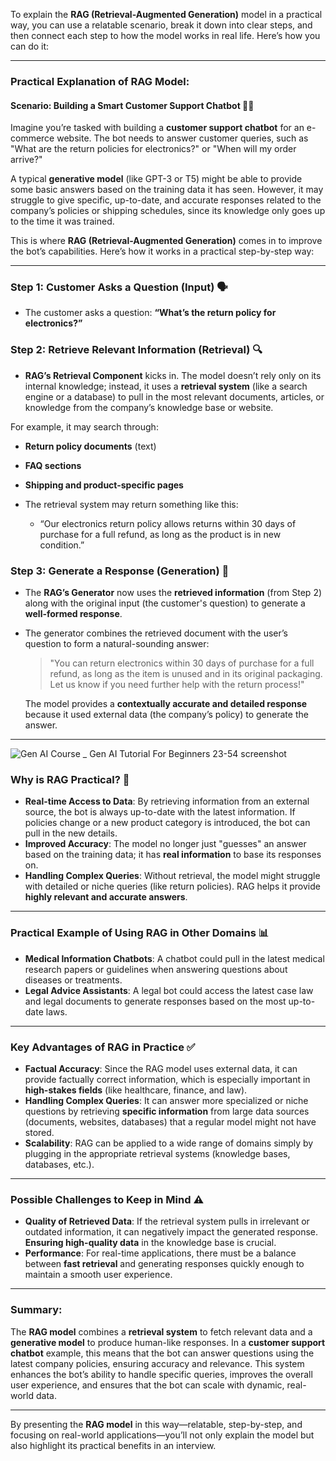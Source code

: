 To explain the **RAG (Retrieval-Augmented Generation)** model in a practical way, you can use a relatable scenario, break it down into clear steps, and then connect each step to how the model works in real life. Here’s how you can do it:

---

### **Practical Explanation of RAG Model:**

#### **Scenario: Building a Smart Customer Support Chatbot** 🤖💬

Imagine you’re tasked with building a **customer support chatbot** for an e-commerce website. The bot needs to answer customer queries, such as "What are the return policies for electronics?" or "When will my order arrive?"

A typical **generative model** (like GPT-3 or T5) might be able to provide some basic answers based on the training data it has seen. However, it may struggle to give specific, up-to-date, and accurate responses related to the company’s policies or shipping schedules, since its knowledge only goes up to the time it was trained.

This is where **RAG (Retrieval-Augmented Generation)** comes in to improve the bot’s capabilities. Here’s how it works in a practical step-by-step way:

---

### **Step 1: **Customer Asks a Question** (Input)** 🗣️
- The customer asks a question: **“What’s the return policy for electronics?”**
  
### **Step 2: **Retrieve Relevant Information** (Retrieval)** 🔍
- **RAG’s Retrieval Component** kicks in. The model doesn’t rely only on its internal knowledge; instead, it uses a **retrieval system** (like a search engine or a database) to pull in the most relevant documents, articles, or knowledge from the company’s knowledge base or website.
  
For example, it may search through:
  - **Return policy documents** (text)
  - **FAQ sections**
  - **Shipping and product-specific pages**
  
- The retrieval system may return something like this:
  - “Our electronics return policy allows returns within 30 days of purchase for a full refund, as long as the product is in new condition.”

### **Step 3: **Generate a Response** (Generation)** 📝
- The **RAG’s Generator** now uses the **retrieved information** (from Step 2) along with the original input (the customer's question) to generate a **well-formed response**. 
- The generator combines the retrieved document with the user’s question to form a natural-sounding answer:
  > "You can return electronics within 30 days of purchase for a full refund, as long as the item is unused and in its original packaging. Let us know if you need further help with the return process!"
  
  The model provides a **contextually accurate and detailed response** because it used external data (the company’s policy) to generate the answer.

---

![Gen AI Course _ Gen AI Tutorial For Beginners 23-54 screenshot](https://github.com/user-attachments/assets/eb211cbe-5152-46ae-8051-32143c14faf4)


### **Why is RAG Practical?** 🤩
- **Real-time Access to Data**: By retrieving information from an external source, the bot is always up-to-date with the latest information. If policies change or a new product category is introduced, the bot can pull in the new details.
- **Improved Accuracy**: The model no longer just "guesses" an answer based on the training data; it has **real information** to base its responses on.
- **Handling Complex Queries**: Without retrieval, the model might struggle with detailed or niche queries (like return policies). RAG helps it provide **highly relevant and accurate answers**.

---

### **Practical Example of Using RAG in Other Domains** 📊
- **Medical Information Chatbots**: A chatbot could pull in the latest medical research papers or guidelines when answering questions about diseases or treatments.
- **Legal Advice Assistants**: A legal bot could access the latest case law and legal documents to generate responses based on the most up-to-date laws.
  
---

### **Key Advantages of RAG in Practice** ✅
- **Factual Accuracy**: Since the RAG model uses external data, it can provide factually correct information, which is especially important in **high-stakes fields** (like healthcare, finance, and law).
- **Handling Complex Queries**: It can answer more specialized or niche questions by retrieving **specific information** from large data sources (documents, websites, databases) that a regular model might not have stored.
- **Scalability**: RAG can be applied to a wide range of domains simply by plugging in the appropriate retrieval systems (knowledge bases, databases, etc.).

---

### **Possible Challenges to Keep in Mind** ⚠️
- **Quality of Retrieved Data**: If the retrieval system pulls in irrelevant or outdated information, it can negatively impact the generated response. **Ensuring high-quality data** in the knowledge base is crucial.
- **Performance**: For real-time applications, there must be a balance between **fast retrieval** and generating responses quickly enough to maintain a smooth user experience.

---

### **Summary**:
The **RAG model** combines a **retrieval system** to fetch relevant data and a **generative model** to produce human-like responses. In a **customer support chatbot** example, this means that the bot can answer questions using the latest company policies, ensuring accuracy and relevance. This system enhances the bot’s ability to handle specific queries, improves the overall user experience, and ensures that the bot can scale with dynamic, real-world data.

---

By presenting the **RAG model** in this way—relatable, step-by-step, and focusing on real-world applications—you’ll not only explain the model but also highlight its practical benefits in an interview.

